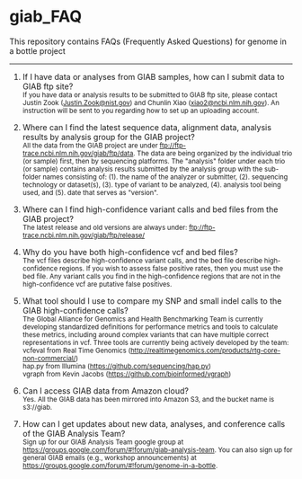 # giab_FAQ
This repository contains FAQs (Frequently Asked Questions) for genome in a bottle project
************************************************************************************************

1. If I have data or analyses from GIAB samples, how can I submit data to GIAB ftp site?<br />
   <sub>If you have data or analysis results to be submitted to GIAB ftp site, please contact Justin Zook (Justin.Zook@nist.gov) and Chunlin Xiao (xiao2@ncbi.nlm.nih.gov). An instruction will be sent to you regarding how to set up an uploading account.</sub><br />

2. Where can I find the latest sequence data, alignment data, analysis results by analysis group for the GIAB project?<br />
   <sub>All the data from the GIAB project are under ftp://ftp-trace.ncbi.nlm.nih.gov/giab/ftp/data. The data are being organized by the individual trio (or sample) first, then by sequencing platforms.  The "analysis" folder under each trio (or sample) contains analysis results submitted by the analysis group with the sub-folder names consisting of: (1). the name of the analyzer or submitter, (2). sequencing technology or dataset(s), (3). type of variant to be analyzed, (4). analysis tool being used, and (5). date that serves as "version".</sub><br />
   
3. Where can I find high-confidence variant calls and bed files from the GIAB project?<br />
   <sub>The latest release and old versions are always under: ftp://ftp-trace.ncbi.nlm.nih.gov/giab/ftp/release/</sub><br />
   
4. Why do you have both high-confidence vcf and bed files?<br />
   <sub>The vcf files describe high-confidence variant calls, and the bed file describe high-confidence regions.  If you wish to assess false positive rates, then you must use the bed file.  Any variant calls you find in the high-confidence regions that are not in the high-confidence vcf are putative false positives.</sub><br />

5. What tool should I use to compare my SNP and small indel calls to the GIAB high-confidence calls?<br />
   <sub>The Global Alliance for Genomics and Health Benchmarking Team is currently developing standardized definitions for performance metrics and tools to calculate these metrics, including around complex variants that can have multiple correct representations in vcf.  Three tools are currently being actively developed by the team:<br />
      vcfeval from Real Time Genomics (http://realtimegenomics.com/products/rtg-core-non-commercial/)<br />
      hap.py from Illumina (https://github.com/sequencing/hap.py)<br />
      vgraph from Kevin Jacobs (https://github.com/bioinformed/vgraph)</sub><br />

6. Can I access GIAB data from Amazon cloud?<br />
   <sub>Yes. All the GIAB data has been mirrored into Amazon S3, and the bucket name is s3://giab.</sub><br />

7. How can I get updates about new data, analyses, and conference calls of the GIAB Analysis Team?<br />
   <sub>Sign up for our GIAB Analysis Team google group at https://groups.google.com/forum/#!forum/giab-analysis-team.  You can also sign up for general GIAB emails (e.g., workshop announcements) at https://groups.google.com/forum/#!forum/genome-in-a-bottle. </sub><br />
